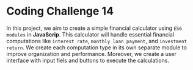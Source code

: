 # Coding Challenge 14

In this project, we aim to create a simple financial calculator using `ES6 modules` in **JavaScrip**. This calculator will handle essential financial computations like `interest rate`, `monthly loan payment`, and `investment return`. We create each computation type in its own separate module to improve organization and performance. Moreover, we create a user interface with input fiels and buttons to execute the calculations.